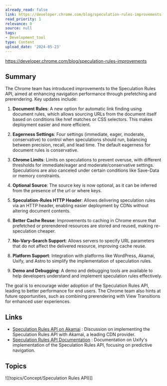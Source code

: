 ```yaml
---
already_read: false
link: https://developer.chrome.com/blog/speculation-rules-improvements
read_priority: 1
relevance: 0
source: null
tags:
- Development_tool
type: Content
upload_date: '2024-05-23'
---
```


https://developer.chrome.com/blog/speculation-rules-improvements
## Summary

The Chrome team has introduced improvements to the Speculation Rules API, aimed at enhancing navigation performance through prefetching and prerendering. Key updates include:

1. **Document Rules**: A new option for automatic link finding using document rules, which allows sourcing URLs from the document itself based on conditions like href matches or CSS selectors. This makes deployment easier and more efficient.

2. **Eagerness Settings**: Four settings (immediate, eager, moderate, conservative) to control when speculations should run, balancing between precision, recall, and lead time. The default eagerness for document rules is conservative.

3. **Chrome Limits**: Limits on speculations to prevent overuse, with different thresholds for immediate/eager and moderate/conservative settings. Speculations are also canceled under certain conditions like Save-Data or memory constraints.

4. **Optional Source**: The source key is now optional, as it can be inferred from the presence of the url or where keys.

5. **Speculation-Rules HTTP Header**: Allows delivering speculation rules via an HTTP header, enabling easier deployment by CDNs without altering document contents.

6. **Better Cache Reuse**: Improvements to caching in Chrome ensure that prefetched or prerendered resources are stored and reused, making re-speculation cheaper.

7. **No-Vary-Search Support**: Allows servers to specify URL parameters that do not affect the delivered resource, improving cache reuse.

8. **Platform Support**: Integration with platforms like WordPress, Akamai, Uxify, and Astro to simplify the implementation of speculation rules.

9. **Demo and Debugging**: A demo and debugging tools are available to help developers understand and implement speculation rules effectively.

The goal is to encourage wider adoption of the Speculation Rules API, leading to better performance for end users. The Chrome team also hints at future opportunities, such as combining prerendering with View Transitions for enhanced user experiences.
## Links

- [Speculation Rules API on Akamai](https://discuss.akamai.com/t/speculation-rules-api-on-akamai/1242) : Discussion on implementing the Speculation Rules API with Akamai, a leading CDN provider.
- [Speculation Rules API Documentation](https://uxify.com/blog/post/speculation-rules-api) : Documentation on Uxify's implementation of the Speculation Rules API, focusing on predictive navigation.

## Topics

![[topics/Concept/Speculation Rules API)]]